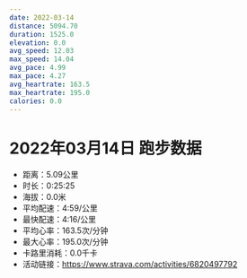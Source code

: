 ```yaml
---
date: 2022-03-14
distance: 5094.70
duration: 1525.0
elevation: 0.0
avg_speed: 12.03
max_speed: 14.04
avg_pace: 4.99
max_pace: 4.27
avg_heartrate: 163.5
max_heartrate: 195.0
calories: 0.0
---
```


# 2022年03月14日 跑步数据

- 距离：5.09公里
- 时长：0:25:25
- 海拔：0.0米
- 平均配速：4:59/公里
- 最快配速：4:16/公里
- 平均心率：163.5次/分钟
- 最大心率：195.0次/分钟
- 卡路里消耗：0.0千卡
- 活动链接：https://www.strava.com/activities/6820497792
